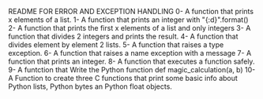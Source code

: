 README FOR ERROR AND EXCEPTION HANDLING
0- A function that prints x elements of a list.
1- A function that prints an integer with "{:d}".format()
2- A function that prints the first x elements of a list and only integers
3- A function that divides 2 integers and prints the result.
4- A function that divides element by element 2 lists.
5- A function that raises a type exception.
6- A function that raises a name exception with a message
7- A function that prints an integer.
8- A function that executes a function safely.
9- A funtction that Write the Python function def magic_calculation(a, b)
10- A Function to create three C functions that print some basic info about
 Python lists, Python bytes an Python float objects.
